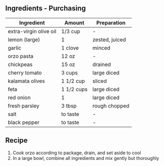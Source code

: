 ## Ingredients - Purchasing

| Ingredient             | Amount     | Preparation    |
| ---------------------- | ---------- | -------------- |
| extra-virgin olive oil | 1/3 cup    | -              |
| lemon (large)          | 1          | zested, juiced |
| garlic                 | 1 clove    | minced         |
| orzo pasta             | 12 oz      | -              |
| chickpeas              | 15 oz      | drained        |
| cherry tomato          | 3 cups     | large diced    |
| kalamata olives        | 1 1/2 cup  | sliced         |
| feta                   | 1 1/2 cups | large diced    |
| red onion              | 1          | large diced    |
| fresh parsley          | 3 tbsp     | rough chopped  |
| salt                   | to taste   | -              |
| black pepper           | to taste   | -              |

## Recipe

1. Cook orzo according to package, drain, and set aside to cool
2. In a large bowl, combine all ingredients and mix gently but thoroughly
